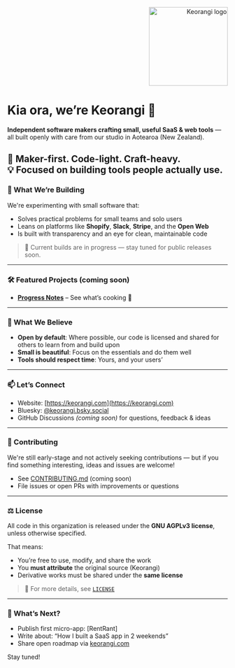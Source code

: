 <p align="right">
  <img src="https://keorangi.com/images/keorangi-logo-color.svg" width="180" alt="Keorangi logo" />
</p>

# Kia ora, we’re Keorangi 👋

**Independent software makers crafting small, useful SaaS & web tools** — all built openly with care from our studio in Aotearoa (New Zealand).

🌱 Maker-first. Code-light. Craft-heavy.  
💡 Focused on building tools people actually use.
---

### 🚀 What We’re Building

We're experimenting with small software that:
- Solves practical problems for small teams and solo users
- Leans on platforms like **Shopify**, **Slack**, **Stripe**, and the **Open Web**
- Is built with transparency and an eye for clean, maintainable code

> 🧪 Current builds are in progress — stay tuned for public releases soon.

---

### 🛠️ Featured Projects (coming soon)

- **[Progress Notes](https://keorangi.com)** – See what’s cooking 🔧

---

### 💬 What We Believe

- **Open by default**: Where possible, our code is licensed and shared for others to learn from and build upon
- **Small is beautiful**: Focus on the essentials and do them well
- **Tools should respect time**: Yours, and your users’

---

### 📫 Let’s Connect

- Website: [https://keorangi.com](https://keorangi.com)
- Bluesky: [@keorangi.bsky.social](https://bsky.app/profile/keorangi.bsky.social)
- GitHub Discussions *(coming soon)* for questions, feedback & ideas

---

### 🤝 Contributing

We're still early-stage and not actively seeking contributions — but if you find something interesting, ideas and issues are welcome!

- See [CONTRIBUTING.md](https://github.com/keorangi/.github/blob/main/CONTRIBUTING.md) (coming soon)
- File issues or open PRs with improvements or questions

---

### ⚖️ License

All code in this organization is released under the **GNU AGPLv3 license**, unless otherwise specified.

That means:
- You’re free to use, modify, and share the work
- You **must attribute** the original source (Keorangi)
- Derivative works must be shared under the **same license**

> 📜 For more details, see [`LICENSE`](https://github.com/keorangi/.github/blob/main/LICENSE)

---

### 🔭 What’s Next?

- Publish first micro-app: [RentRant]
- Write about: “How I built a SaaS app in 2 weekends”
- Share open roadmap via [keorangi.com](https://keorangi.com)

Stay tuned!
